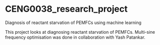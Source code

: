 # CENG0038_research_project
Diagnosis of reactant starvation of PEMFCs using machine learning

This project looks at diagnosing reactant starvation of PEMFCs. Multi-sine frequency optimisation was done in collaboration with Yash Patankar.
